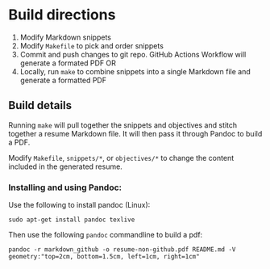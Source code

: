 # Build directions

1. Modify Markdown snippets
2. Modify `Makefile` to pick and order snippets
3. Commit and push changes to git repo. GitHub Actions Workflow will generate a formated PDF
OR
4. Locally, run `make` to combine snippets into a single Markdown file and generate a formatted PDF


## Build details

Running `make` will pull together the snippets and objectives and stitch together a resume Markdown file. It will then pass it through Pandoc to build a PDF.

Modify `Makefile`, `snippets/*`, or `objectives/*` to change the content included in the generated resume.

### Installing and using Pandoc:

Use the following to install pandoc (Linux):

`sudo apt-get install pandoc texlive`

Then use the following `pandoc` commandline to build a pdf:

`pandoc -r markdown_github -o resume-non-github.pdf README.md -V geometry:"top=2cm, bottom=1.5cm, left=1cm, right=1cm"`

